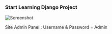 ### Start Learning Django Project

![Screenshot](./Start_Learning.jpg)

Site Admin Panel : Username & Password = Admin

